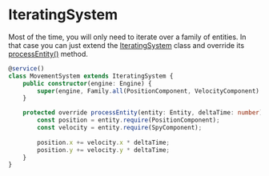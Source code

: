 # IteratingSystem

Most of the time, you will only need to iterate over a family of entities. In that case you can just extend the [IteratingSystem](../../api/classes/iteratingsystem.md) class and override its [processEntity()](../../api/classes/iteratingsystem.md#processentity) method.

```typescript
@service()
class MovementSystem extends IteratingSystem {
	public constructor(engine: Engine) {
		super(engine, Family.all(PositionComponent, VelocityComponent).get());
	}

	protected override processEntity(entity: Entity, deltaTime: number) {
		const position = entity.require(PositionComponent);
		const velocity = entity.require(SpyComponent);
			
		position.x += velocity.x * deltaTime;
		position.y += velocity.y * deltaTime;
	}
}
```
